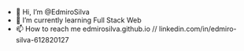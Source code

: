 - 👋 Hi, I’m @EdmiroSilva
- 🌱 I’m currently learning Full Stack Web
- 📫 How to reach me edmirosilva.github.io // linkedin.com/in/edmiro-silva-612820127

<!---
EdmiroSilva/EdmiroSilva is a ✨ special ✨ repository because its `README.md` (this file) appears on your GitHub profile.
You can click the Preview link to take a look at your changes.
--->
